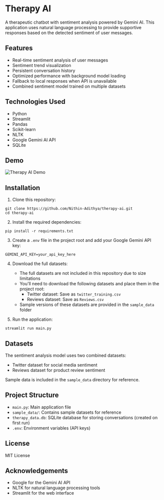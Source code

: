 # Therapy AI

A therapeutic chatbot with sentiment analysis powered by Gemini AI. This application uses natural language processing to provide supportive responses based on the detected sentiment of user messages.

## Features

- Real-time sentiment analysis of user messages
- Sentiment trend visualization
- Persistent conversation history
- Optimized performance with background model loading
- Fallback to local responses when API is unavailable
- Combined sentiment model trained on multiple datasets

## Technologies Used

- Python
- Streamlit
- Pandas
- Scikit-learn
- NLTK
- Google Gemini AI API
- SQLite

## Demo

![Therapy AI Demo](demo_screenshot.png)

## Installation

1. Clone this repository:
```
git clone https://github.com/Nithin-Adithya/therapy-ai.git
cd therapy-ai
```

2. Install the required dependencies:
```
pip install -r requirements.txt
```

3. Create a `.env` file in the project root and add your Google Gemini API key:
```
GEMINI_API_KEY=your_api_key_here
```

4. Download the full datasets:
   - The full datasets are not included in this repository due to size limitations
   - You'll need to download the following datasets and place them in the project root:
     - Twitter dataset: Save as `twitter_training.csv`
     - Reviews dataset: Save as `Reviews.csv`
   - Sample versions of these datasets are provided in the `sample_data` folder

5. Run the application:
```
streamlit run main.py
```

## Datasets

The sentiment analysis model uses two combined datasets:
- Twitter dataset for social media sentiment
- Reviews dataset for product review sentiment

Sample data is included in the `sample_data` directory for reference.

## Project Structure

- `main.py`: Main application file
- `sample_data/`: Contains sample datasets for reference
- `therapy_data.db`: SQLite database for storing conversations (created on first run)
- `.env`: Environment variables (API keys)

## License

MIT License

## Acknowledgements

- Google for the Gemini AI API
- NLTK for natural language processing tools
- Streamlit for the web interface 